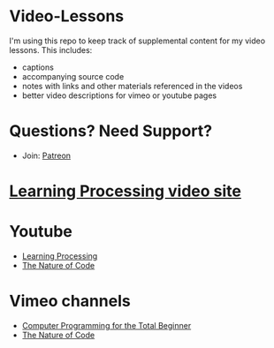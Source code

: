 # Video-Lessons

I'm using this repo to keep track of supplemental content for my video lessons. This includes:
* captions
* accompanying source code
* notes with links and other materials referenced in the videos
* better video descriptions for vimeo or youtube pages

# Questions? Need Support?
* Join: <a href="http://patreon.com/codingtrain">Patreon</a>

# <a href="http://learningprocessing.com/videos/">Learning Processing video site</a>

# Youtube
* <a href="https://www.youtube.com/user/shiffman/playlists?view=50&shelf_id=2&sort=dd">Learning Processing</a>
* <a href="https://www.youtube.com/user/shiffman/playlists?view=50&shelf_id=6&sort=dd">The Nature of Code</a>

# Vimeo channels
* <a href="https://vimeo.com/channels/introcompmedia">Computer Programming for the Total Beginner</a>
* <a href="https://vimeo.com/channels/natureofcode">The Nature of Code</a>
